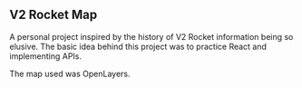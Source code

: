<h2>V2 Rocket Map</h2>

A personal project inspired by the history of V2 Rocket information being so elusive. The basic idea behind this project was to practice React and implementing APIs.

The map used was OpenLayers.

